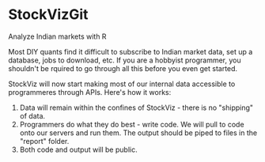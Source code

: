 # StockVizGit
Analyze Indian markets with R

Most DIY quants find it difficult to subscribe to Indian market data, set up a database, jobs to download, etc. If you are a hobbyist programmer, you shouldn't be rquired to go through all this before you even get started.

StockViz will now start making most of our internal data accessible to programmeres through APIs. Here's how it works:

1) Data will remain within the confines of StockViz - there is no "shipping" of data.
2) Programmers do what they do best - write code. We will pull to code onto our servers and run them. The output should be piped to files in the "report" folder.
3) Both code and output will be public.
